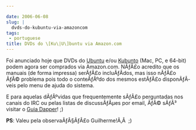 ```yaml
---

date: 2006-06-08
slug: |
  dvds-do-kubuntu-via-amazoncom
tags:
 - portuguese
title: DVDs do \[Ku\|U\]buntu via Amazon.com
---
```


Foi anunciado hoje que DVDs do
[Ubuntu](http://www.amazon.com/exec/obidos/tg/detail/-/B000G62IDU/ref=pd_rhf_p_3/103-8620759-7545440?%5Fencoding=UTF8&v=glance)
e/ou
[Kubunto](http://www.amazon.com/exec/obidos/tg/detail/-/B000G6879O/ref=pd_rhf_p_2/103-8620759-7545440?%5Fencoding=UTF8&v=glance)
(Mac, PC, e 64-bit) podem agora ser comprados via Amazon.com. NÃƒÂ£o
acredito que os manuais (de forma impressa) serÃƒÂ£o incluÃƒÂ­dos, mas
isso nÃƒÂ£o ÃƒÂ© problema pois todo o conteÃƒÂºdo dos mesmos estÃƒÂ£o
disponÃƒÂ­veis pelo menu de ajuda do sistema.

E para aquelas dÃƒÂºvidas que frequentemente sÃƒÂ£o perguntadas nos
canais do IRC ou pelas listas de discussÃƒÂµes por email, ÃƒÂ© sÃƒÂ³
visitar o [Guia Dapper](http://guia.ubuntubrasil.org)! ;)

**PS**: Valeu pela observaÃƒÂ§ÃƒÂ£o Guilherme!Ã‚Â  ;)
